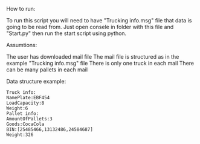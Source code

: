 How to run:

To run this script you will need to have "Trucking info.msg" file that data is going to be read from. Just open consele in folder with this file and "Start.py" then run the start script using python.

Assumtions:

The user has downloaded mail file
The mail file is structured as in the example "Trucking info.msg" file
There is only one truck in each mail
There can be many pallets in each mail


Data structure example: 

```
Truck info: 
NamePlate:EBF454 
LoadCapacity:8 
Weight:6 
Pallet info: 
AmountOfPallets:3 
Goods:CocaCola 
BIN:[25485466,13132486,24584687] 
Weight:326 
```